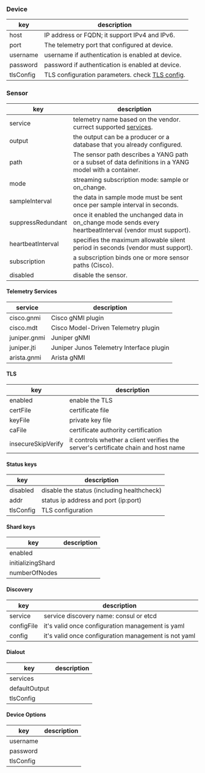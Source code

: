 
### Device 

| key          | description                                             |
|--------------|---------------------------------------------------------|
|host          | IP address or FQDN; it support IPv4 and IPv6.           |
|port          | The telemetry port that configured at device.           | 
|username      | username if authentication is enabled at device.        |
|password      | password if authentication is enabled at device.        |
|tlsConfig     | TLS configuration parameters. check [TLS config](#tls). |


### Sensor  

| key              | description                                                                                             |
|------------------|---------------------------------------------------------------------------------------------------------|
|service           |telemetry name based on the vendor. currect supported [services](#services).                             |
|output            |the output can be a producer or a database that you already configured.                                  |
|path              |The sensor path describes a YANG path or a subset of data definitions in a YANG model with a container.  |
|mode              |streaming subscription mode: sample or on_change.                                                        |
|sampleInterval    |the data in sample mode must be sent once per sample interval in seconds.                                |
|suppressRedundant |once it enabled the unchanged data in on_change mode sends every heartbeatInterval (vendor must support).|
|heartbeatInterval |specifies the maximum allowable silent period in seconds (vendor must support).                          |
|subscription      |a subscription binds one or more sensor paths (Cisco).                                                   |
|disabled          |disable the sensor.                                                                                      |


#### Telemetry Services  

| service          | description                                       |
|------------------|---------------------------------------------------|
|cisco.gnmi        | Cisco gNMI plugin                                 |
|cisco.mdt         | Cisco Model-Driven Telemetry plugin               |
|juniper.gnmi      | Juniper gNMI                                      |
|juniper.jti       | Juniper Junos Telemetry Interface plugin          |
|arista.gnmi       | Arista gNMI                                       |


#### TLS   

| key               | description                                       |
|-------------------|---------------------------------------------------|
|enabled            | enable the TLS                                    |    
|certFile           | certificate file                                  |
|keyFile            | private key file                                  |
|caFile             | certificate authority certification               |
|insecureSkipVerify |it controls whether a client verifies the server's certificate chain and host name |

#### Status keys

| key               | description                                       |
|-------------------|---------------------------------------------------|
|disabled           | disable the status (including healthcheck)        |
|addr               | status ip address and port (ip:port)              |
|tlsConfig          | TLS configuration                                 |

#### Shard keys

| key               | description                                       |
|-------------------|---------------------------------------------------|
|enabled            | 
|initializingShard  |
|numberOfNodes      |

#### Discovery
| key               | description                                          |
|-------------------|------------------------------------------------------|
| service           | service discovery name: consul or etcd               |
| configFile        | it's valid once configuration management is yaml     |
| config            | it's valid once configuration management is not yaml |

#### Dialout
| key               | description                                          |
|-------------------|------------------------------------------------------|
|services           |
|defaultOutput      |
|tlsConfig          |


#### Device Options
| key               | description                                          |
|-------------------|------------------------------------------------------|
|username           |
|password           |
|tlsConfig          |